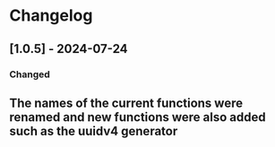 # Changelog

## [1.0.5] - 2024-07-24

### Changed
The names of the current functions were renamed and new functions were also added such as the uuidv4 generator
- 
